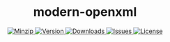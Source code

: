 <h1 align="center">modern-openxml</h1>

<p align="center">
  <a href="https://unpkg.com/modern-openxml">
    <img src="https://img.shields.io/bundlephobia/minzip/modern-openxml" alt="Minzip">
  </a>
  <a href="https://www.npmjs.com/package/modern-openxml">
    <img src="https://img.shields.io/npm/v/modern-openxml.svg" alt="Version">
  </a>
  <a href="https://www.npmjs.com/package/modern-openxml">
    <img src="https://img.shields.io/npm/dm/modern-openxml" alt="Downloads">
  </a>
  <a href="https://github.com/qq15725/modern-openxml/issues">
    <img src="https://img.shields.io/github/issues/qq15725/modern-openxml" alt="Issues">
  </a>
  <a href="https://github.com/qq15725/modern-openxml/blob/main/LICENSE">
    <img src="https://img.shields.io/npm/l/modern-openxml.svg" alt="License">
  </a>
</p>
